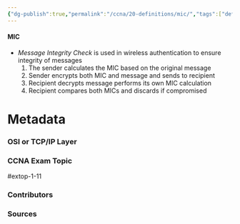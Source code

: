 ```yaml
---
{"dg-publish":true,"permalink":"/ccna/20-definitions/mic/","tags":["defs_ccna"],"created":"2023-11-04T12:45:23.000-07:00","updated":"2023-11-13T08:10:31.650-08:00"}
---
```


#### MIC
- *Message Integrity Check* is used in wireless authentication to ensure integrity of messages
	1. The sender calculates the MIC based on the original message
	2. Sender encrypts both MIC and message and sends to recipient
	3. Recipient decrypts message performs its own MIC calculation
	4. Recipient compares both MICs and discards if compromised





# Metadata
### OSI or TCP/IP Layer

### CCNA Exam Topic
#extop-1-11 
### Contributors

### Sources
